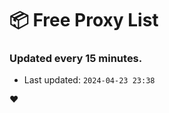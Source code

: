 # :package: Free Proxy List
### Updated every 15 minutes.

- Last updated: `2024-04-23 23:38`

:heart:
